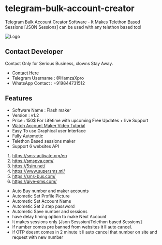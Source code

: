 # telegram-bulk-account-creator
Telegram Bulk Account Creator Software - It Makes Telethon Based Sessions [JSON Sessions] can be used with any telethon based tool

![Logo](https://blogger.googleusercontent.com/img/b/R29vZ2xl/AVvXsEiPNdfCEIW16pi1gtuUJ-VokNfMaiz5LgMsWyn84V4lJYmrbv_zhCtcjsh1mNoJzK3RAB8-aOZCGJYi3pk4sUplu8Xd6Dn7FGlf6tEbqX_u4-APdTu0Nm-h2R5kp-q8hihtDaGUTDNkhy_sf89o5sUezPi6vCI2G7Nql9AFoDkf9sBHykgFE3BtTPLEjA/s421/flashmakerv1.2.jpg)


## Contact Developer 

Contact Only for Serious Business, clowns Stay Away.

- [Contact Here](https://www.cryptoxpromoter.com/buy-now/)
- Telegram Username : @HamzaXpro
- WhatsApp Contact : +919844731512

## Features
- Software Name : Flash maker
- Version : v1.2 
- Price : 150$ For Lifetime with upcoming Free Updates + live Support
- [Watch Account Maker Video Tutorial](https://www.youtube.com/watch?v=VdyyIK_iD_8)
- Easy To use Graphical user Interface
- Fully Autometic
- Telethon Based sessions maker
- Support 6 websites API
1. https://sms-activate.org/en
2. https://smspva.com/
3. https://5sim.net/
4. https://www.supersms.ml/
5. https://sms-bus.com/
6. https://give-sms.com/

- Auto Buy number and maker accounts
- Autometic Set Profile Picture
- Autometic Set Account Name
- Autometic Set 2 step password
- Autometic Save number and sessions
- have delay timing option to make Next Account
- It makes sessions only [Json Sesssion/Telethon based Sessions]
- If number comes pre banned from websites it ll auto cancel.
- If OTP doesnt comes in 2 minute it ll auto cancel that number on site and request with new number

